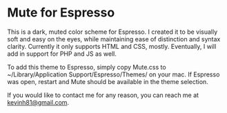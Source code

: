 Mute for Espresso
=================

This is a dark, muted color scheme for Espresso. I created it to be visually soft and easy on the eyes, while maintaining ease of distinction and syntax clarity. Currently it only supports HTML and CSS, mostly. Eventually, I will add in support for PHP and JS as well.

To add this theme to Espresso, simply copy Mute.css to ~/Library/Application Support/Espresso/Themes/ on your mac. If Espresso was open, restart and Mute should be available in the theme selection.

If you would like to contact me for any reason, you can reach me at kevinh81@gmail.com.
